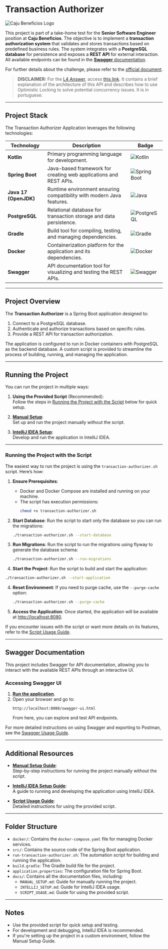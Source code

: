 # Transaction Authorizer

![Caju Beneficios Logo](https://cdn.prod.website-files.com/620135165cdb9f1d60b5d1e3/6244d22a2b78fe6d97518ce9_logo-rodape.svg)

This project is part of a take-home test for the **Senior Software Engineer** position at **Caju Beneficios**. The objective is to implement a **transaction authorization system** that validates and stores transactions based on predefined business rules. The system integrates with a **PostgreSQL database** for persistence and exposes a **REST API** for external interaction. All available endpoints can be found in the [**Swagger** documentation](#swagger-documentation).

For further details about the challenge, please refer to the [official document](https://caju.notion.site/Desafio-T-cnico-para-fazer-em-casa-218d49808fe14a4189c3ca664857de72).

> **DISCLAIMER:** For the [L4 Answer](docs/L4_ANSWER.md), access [this link](docs/L4_ANSWER.md). It contains a brief explanation of the architecture of this API and describes how to use Optimistic Locking to solve potential concurrency issues. It is in portuguese.

---

## Project Stack

The Transaction Authorizer Application leverages the following technologies:

| **Technology**         | **Description**                                                                                               | **Badge**                                                                                                                                              |
|-------------------------|-------------------------------------------------------------------------------------------------------------|--------------------------------------------------------------------------------------------------------------------------------------------------------|
| **Kotlin**             | Primary programming language for development.                                                              | ![Kotlin](https://img.shields.io/badge/Kotlin-0095D5?logo=kotlin&logoColor=white&style=flat-square)                                                   |
| **Spring Boot**        | Java-based framework for creating web applications and REST APIs.                                          | ![Spring Boot](https://img.shields.io/badge/Spring_Boot-6DB33F?logo=spring-boot&logoColor=white&style=flat-square)                                     |
| **Java 17 (OpenJDK)**  | Runtime environment ensuring compatibility with modern Java features.                                       | ![Java](https://img.shields.io/badge/Java_17-007396?logo=java&logoColor=white&style=flat-square)                                                      |
| **PostgreSQL**         | Relational database for transaction storage and data persistence.                                          | ![PostgreSQL](https://img.shields.io/badge/PostgreSQL-336791?logo=postgresql&logoColor=white&style=flat-square)                                       |
| **Gradle**             | Build tool for compiling, testing, and managing dependencies.                                              | ![Gradle](https://img.shields.io/badge/Gradle-02303A?logo=gradle&logoColor=white&style=flat-square)                                                   |
| **Docker**             | Containerization platform for the application and its dependencies.                                       | ![Docker](https://img.shields.io/badge/Docker-2496ED?logo=docker&logoColor=white&style=flat-square)                                                   |
| **Swagger**            | API documentation tool for visualizing and testing the REST APIs.                                           | ![Swagger](https://img.shields.io/badge/Swagger-85EA2D?logo=swagger&logoColor=white&style=flat-square)                                                |

---

## Project Overview

The **Transaction Authorizer** is a Spring Boot application designed to:

1. Connect to a PostgreSQL database.
2. Authenticate and authorize transactions based on specific rules.
3. Provide a REST API for transaction authorization.

The application is configured to run in Docker containers with PostgreSQL as the backend database. A custom script is provided to streamline the process of building, running, and managing the application.

---

## Running the Project

You can run the project in multiple ways:

1. **Using the Provided Script** (Recommended):  
   Follow the steps in [Running the Project with the Script](#running-the-project-with-the-script) below for quick setup.

2. **[Manual Setup](docs/MANUAL_SETUP.md)**:  
   Set up and run the project manually without the script.

3. **[IntelliJ IDEA Setup](docs/INTELLIJ_SETUP.md)**:  
   Develop and run the application in IntelliJ IDEA.

---

### Running the Project with the Script

The easiest way to run the project is using the `transaction-authorizer.sh` script. Here’s how:

1. **Ensure Prerequisites**:
   - Docker and Docker Compose are installed and running on your machine.
   - The script has execution permissions:
     ```bash
     chmod +x transaction-authorizer.sh
     ```

2. **Start Database**:
   Run the script to start only the database so you can run the migrations:
   ```bash
   ./transaction-authorizer.sh --start-database
   ```

3. **Run Migrations**:
   Run the script to run the migrations using flyway to generate the database schema:
   ```bash
   ./transaction-authorizer.sh --run-migrations
   ```
 4. **Start the Project**:
   Run the script to build and start the application:
   ```bash
   ./transaction-authorizer.sh --start-application
   ```

4. **Reset Environment**:
   If you need to purge cache, use the `--purge-cache` option:
   ```bash
   ./transaction-authorizer.sh --purge-cache
   ```

5. **Access the Application**:
   Once started, the application will be available at [http://localhost:8080](http://localhost:8080).

If you encounter issues with the script or want more details on its features, refer to the [Script Usage Guide](docs/SCRIPT_USAGE.md).

---

## Swagger Documentation

This project includes Swagger for API documentation, allowing you to interact with the available REST APIs through an interactive UI.

### Accessing Swagger UI

1. [**Run the application**](#running-the-project).
2. Open your browser and go to:
   ```
   http://localhost:8080/swagger-ui.html
   ```
   From here, you can explore and test API endpoints.

For more detailed instructions on using Swagger and exporting to Postman, see the [Swagger Usage Guide](docs/SWAGGER_USAGE.md).

---

## Additional Resources

- **[Manual Setup Guide](docs/MANUAL_SETUP.md)**:  
  Step-by-step instructions for running the project manually without the script.

- **[IntelliJ IDEA Setup Guide](docs/INTELLIJ_SETUP.md)**:  
  A guide to running and developing the application using IntelliJ IDEA.

- **[Script Usage Guide](docs/SCRIPT_USAGE.md)**:  
  Detailed instructions for using the provided script.

---

## Folder Structure

- `docker/`: Contains the `docker-compose.yaml` file for managing Docker services.
- `src/`: Contains the source code of the Spring Boot application.
- `run-transaction-authorizer.sh`: The automation script for building and running the application.
- `build.gradle`: The Gradle build file for the project.
- `application.properties`: The configuration file for Spring Boot.
- `docs/`: Contains all the documentation files, including:
   - `MANUAL_SETUP.md`: Guide for manually running the project.
   - `INTELLIJ_SETUP.md`: Guide for IntelliJ IDEA usage.
   - `SCRIPT_USAGE.md`: Guide for using the provided script.

---

## Notes

- Use the provided script for quick setup and testing.
- For development and debugging, IntelliJ IDEA is recommended.
- If you're setting up the project in a custom environment, follow the Manual Setup Guide.
